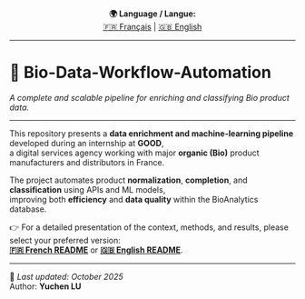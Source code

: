 <p align="center">
  <b>🌍 Language / Langue:</b><br>
  <a href="05_README_Francais.md">🇫🇷 Français</a> |
  <a href="05_README_English.md">🇬🇧 English</a>
</p>

---

# 🧩 Bio-Data-Workflow-Automation  
_A complete and scalable pipeline for enriching and classifying Bio product data._

---

This repository presents a **data enrichment and machine-learning pipeline** developed during an internship at **GOOD**,  
a digital services agency working with major **organic (Bio)** product manufacturers and distributors in France.

The project automates product **normalization**, **completion**, and **classification** using APIs and ML models,  
improving both **efficiency** and **data quality** within the BioAnalytics database.

👉 For a detailed presentation of the context, methods, and results, please select your preferred version:  
**[🇫🇷 French README](./README_Francais.md)** or **[🇬🇧 English README](./README_English.md)**.

---

📘 *Last updated: October 2025*  
Author: **Yuchen LU**
